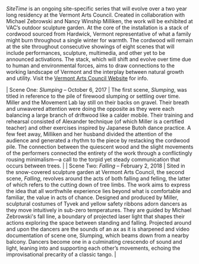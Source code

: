 *SiteTime* is an ongoing site-specific series that will evolve over a two year long residency at the Vermont Arts Council. Created in collaboration with Michael Zebrowski and Nancy Winship Milliken, the work will be exhibited at VAC’s outdoor sculpture garden. At the core of the installation is a stack of cordwood sourced from Hardwick, Vermont representative of what a family might burn throughout a single winter for warmth. The cordwood will remain at the site throughout consecutive showings of eight scenes that will include performances, sculpture, multimedia, and other yet to be announced activations. The stack, which will shift and evolve over time due to human and environmental forces, aims to draw connections to the working landscape of Vermont and the interplay between natural growth and utility. Visit the <a href="http://www.vermontartscouncil.org/about-us/sculpture-garden/SiteTime-events" target="_blank">Vermont Arts Council Website</a> for info.

| Scene One: *Slumping* – October 6, 2017 | The first scene, *Slumping*, was titled in reference to the pile of firewood slumping or settling over time. Miller and the Movement Lab lay still on their backs on gravel. Their breath and unwavered attention were doing the opposite as they were each balancing a large branch of driftwood like a calder mobile. Their training and rehearsal consisted of Alexander technique (of which Miller is a certified teacher) and other exercises inspired by Japanese Butoh dance practice. A few feet away, Milliken and her husband divided the attention of the audience and generated a rhythm to the piece by restacking the cordwood pile. The connection between the quiescent wood and the slight movements of the performers connected the entirety of the work through a conflictingly rousing minimalism—a call to the torpid yet steady communication that occurs between trees. |
| Scene Two: *Falling* – February 2, 2018 | Sited in the snow-covered sculpture garden at Vermont Arts Council, the second scene, *Falling*, revolves around the acts of both falling and felling, the latter of which refers to the cutting down of tree limbs. The work aims to express the idea that all worthwhile experience lies beyond what is comfortable and familiar, the value in acts of chance. Designed and produced by Miller, sculptural costumes of Tyvek and yellow safety ribbons adorn dancers as they move intuitively in sub-zero temperatures. They are guided by Michael Zebrowski's fall line, a boundary of projected laser light that shapes their actions exploring the space between standing and falling. Projected around and upon the dancers are the sounds of an ax as it is sharpened and video documentation of scene one, Slumping, which beams down from a nearby balcony.  Dancers become one in a culminating crescendo of sound and light, leaning into and supporting each other’s movements, echoing the improvisational precarity of a classic tango. |

